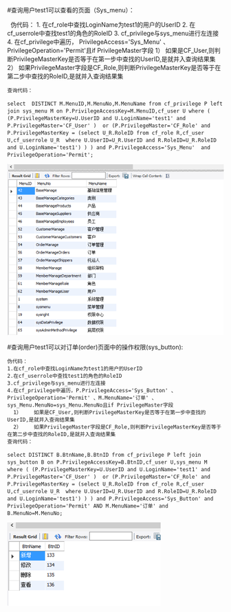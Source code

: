 #查询用户test1可以查看的页面（Sys_menu）：


    伪代码： 
    1.	在cf_role中查找LoginName为test1的用户的UserID
    2.	在cf_userrole中查找test1的角色的RoleID
    3.	cf_privilege与sys_menu进行左连接
    4.	在cf_privilege中遍历， PrivilegeAccess='Sys_Menu' 、 PrivilegeOperation='Permit'且if PrivilegeMaster字段
    1）	如果是CF_User,则判断PrivilegeMasterKey是否等于在第一步中查找的UserID,是就并入查询结果集
    2）	如果PrivilegeMaster字段是CF_Role,则判断PrivilegeMasterKey是否等于在第二步中查找的RoleID,是就并入查询结果集
    
    查询代码：
`select  DISTINCT M.MenuID,M.MenuNo,M.MenuName
from cf_privilege P left join sys_menu M on P.PrivilegeAccessKey=M.MenuID,cf_user U
where (
(P.PrivilegeMasterKey=U.UserID and U.LoginName='test1' and P.PrivilegeMaster='CF_User' ) 
or (P.PrivilegeMaster='CF_Role' and P.PrivilegeMasterKey =
(select U_R.RoleID
from cf_role R,cf_user U,cf_userrole U_R 
where U.UserID=U_R.UserID and R.RoleID=U_R.RoleID and U.LoginName='test1')
)
) and P.PrivilegeAccess='Sys_Menu'  and PrivilegeOperation='Permit';`

![p1](images/1.png)


#查询用户test1可以对订单(order)页面中的操作权限(sys_button):


    伪代码：
    1.在cf_role中查找LoginName为test1的用户的UserID
    2.在cf_userrole中查找test1的角色的RoleID
    3.cf_privilege与sys_menu进行左连接
    4.在cf_privilege中遍历，P.PrivilegeAccess='Sys_Button' 、PrivilegeOperation='Permit' 、M.MenuName='订单' 、         sys_Menu.MenuNo=sys_Menu.MenuNo且if PrivilegeMaster字段
      1）	如果是CF_User,则判断PrivilegeMasterKey是否等于在第一步中查找的UserID,是就并入查询结果集
      2）	如果PrivilegeMaster字段是CF_Role,则判断PrivilegeMasterKey是否等于在第二步中查找的RoleID,是就并入查询结果集
    查询代码：
`select DISTINCT B.BtnName,B.BtnID
from cf_privilege P left join sys_button B on P.PrivilegeAccessKey=B.BtnID,cf_user U,sys_menu M 
where (
(P.PrivilegeMasterKey=U.UserID and U.LoginName='test1' and P.PrivilegeMaster='CF_User' ) 
or (P.PrivilegeMaster='CF_Role' and P.PrivilegeMasterKey =
(select U_R.RoleID
from cf_role R,cf_user U,cf_userrole U_R 
where U.UserID=U_R.UserID and R.RoleID=U_R.RoleID and U.LoginName='test1')
)
) and P.PrivilegeAccess='Sys_Button' and PrivilegeOperation='Permit' AND M.MenuName='订单' and B.MenuNo=M.MenuNo;`

![p2](images/2.png)
